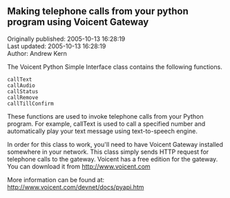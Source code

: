 ## Making telephone calls from your python program using Voicent Gateway  
Originally published: 2005-10-13 16:28:19  
Last updated: 2005-10-13 16:28:19  
Author: Andrew Kern  
  
The Voicent Python Simple Interface class contains the following functions.

    callText
    callAudio
    callStatus
    callRemove
    callTillConfirm

These functions are used to invoke telephone calls from your Python program. For example, callText is used to call a specified number and automatically play your text message using text-to-speech engine.

In order for this class to work, you'll need to have Voicent Gateway installed somewhere in your network. This class simply sends HTTP request for telephone calls to the gateway. Voicent has a free edition for the gateway. You can download it from http://www.voicent.com

More information can be found at:
http://www.voicent.com/devnet/docs/pyapi.htm